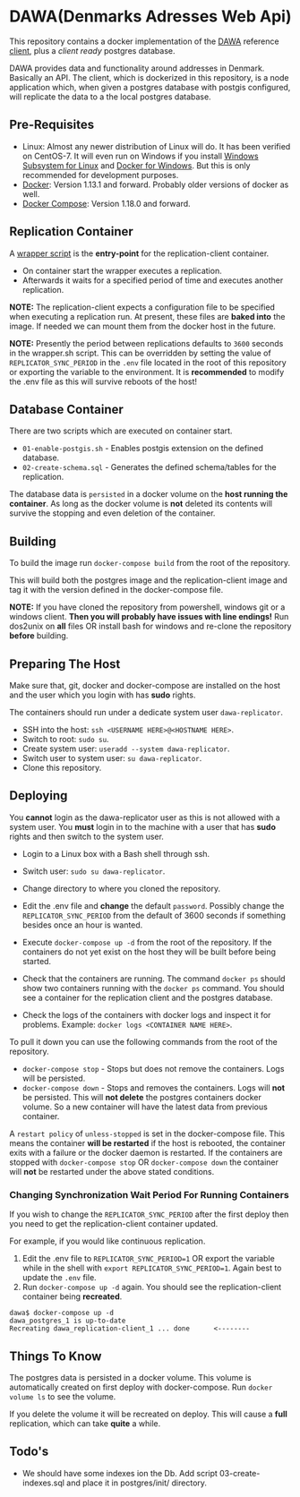 # DAWA(Denmarks Adresses Web Api)

This repository contains a docker implementation of the [DAWA](https://dawa.aws.dk/) reference [client](https://dawa.aws.dk/dok/guide/replikeringsklient#introduktion), plus a *client ready* postgres database.

DAWA provides data and functionality around addresses in Denmark. Basically an API. The client, which is dockerized in this repository, is a node application which, when given a postgres database with postgis configured, will replicate the data to a the local postgres database.

## Pre-Requisites

* Linux: Almost any newer distribution of Linux will do. It has been verified on CentOS-7. It will even run on Windows if you install [Windows Subsystem for Linux](https://docs.microsoft.com/en-us/windows/wsl/install-win10) and [Docker for Windows](https://docs.docker.com/docker-for-windows/install/). But this is only recommended for development purposes.  
* [Docker](https://docs.docker.com/): Version 1.13.1 and forward. Probably older versions of docker as well. 
* [Docker Compose](https://docs.docker.com/compose/): Version 1.18.0 and forward. 

## Replication Container
A [wrapper script](./replication-client/wrapper.sh) is the **entry-point** for the replication-client container. 

* On container start the wrapper executes a replication.
* Afterwards it waits for a specified period of time and executes another replication.

**NOTE:** The replication-client expects a configuration file to be specified when executing a replication run. At present, these files are **baked into** the image. If needed we can mount them from the docker host in the future.

**NOTE:** Presently the period between replications defaults to `3600` seconds in the wrapper.sh script. This can be overridden by setting the value of `REPLICATOR_SYNC_PERIOD` in the `.env` file located in the root of this repository or exporting the variable to the environment. It is **recommended** to modify the .env file as this will survive reboots of the host!   

## Database Container
There are two scripts which are executed on container start.

* `01-enable-postgis.sh` - Enables postgis extension on the defined database.
* `02-create-schema.sql` - Generates the defined schema/tables for the replication.

The database data is `persisted` in a docker volume on the **host running the container**. As long as the docker volume is **not** deleted its contents will survive the stopping and even deletion of the container.

## Building
To build the image run `docker-compose build` from the root of the repository.

This will build both the postgres image and the replication-client image and tag it with the version defined in the docker-compose file.

**NOTE:** If you have cloned the repository from powershell, windows git or a windows client. **Then you will probably have issues with line endings!** Run dos2unix on **all** files OR install bash for windows and re-clone the repository **before** building.

## Preparing The Host
Make sure that, git, docker and docker-compose are installed on the host and the user which you login with has **sudo** rights.

The containers should run under a dedicate system user `dawa-replicator`. 

* SSH into the host: `ssh <USERNAME HERE>@<HOSTNAME HERE>`.
* Switch to root: `sudo su`.
* Create system user: `useradd --system dawa-replicator`.
* Switch user to system user: `su dawa-replicator`.
* Clone this repository.

## Deploying
You **cannot** login as the dawa-replicator user as this is not allowed with a system user. You **must** login in to the machine with a user that has **sudo** rights and then switch to the system user.

* Login to a Linux box with a Bash shell through ssh.
* Switch user: `sudo su dawa-replicator`.
* Change directory to where you cloned the repository.
* Edit the .env file and **change** the default `password`. Possibly change the `REPLICATOR_SYNC_PERIOD` from the default of 3600 seconds if something besides once an hour is wanted.
* Execute `docker-compose up -d` from the root of the repository. If the containers do not yet exist on the host they will be built before being started.
* Check that the containers are running. The command `docker ps` should show two containers running with the `docker ps` command. You should see a container for the replication client and the postgres database.

* Check the logs of the containers with docker logs and inspect it for problems. Example: `docker logs <CONTAINER NAME HERE>`.

To pull it down you can use the following commands from the root of the repository.

* `docker-compose stop` - Stops but does not remove the containers. Logs will be persisted.
* `docker-compose down` - Stops and removes the containers. Logs will **not** be persisted. This will **not delete** the postgres containers docker volume. So a new container will have the latest data from previous container.

A `restart policy` of `unless-stopped` is set in the docker-compose file. This means the container **will be restarted** if the host is rebooted, the container exits with a failure or the docker daemon is restarted. If the containers are stopped with `docker-compose stop` OR `docker-compose down` the container will **not** be restarted under the above stated conditions.

### Changing Synchronization Wait Period For Running Containers

If you wish to change the `REPLICATOR_SYNC_PERIOD` after the first deploy then you need to get the replication-client container updated. 

For example, if you would like continuous replication.

1. Edit the .env file to `REPLICATOR_SYNC_PERIOD=1` OR export the variable while in the shell with `export REPLICATOR_SYNC_PERIOD=1`. Again best to update the `.env` file.
2. Run `docker-compose up -d` again. You should see the replication-client container being **recreated**. 

```
dawa$ docker-compose up -d
dawa_postgres_1 is up-to-date
Recreating dawa_replication-client_1 ... done      <--------
``` 

## Things To Know
The postgres data is persisted in a docker volume. This volume is automatically created on first deploy with docker-compose. Run `docker volume ls` to see the volume. 

If you delete the volume it will be recreated on deploy. This will cause a **full** replication, which can take **quite** a while.

## Todo's
* We should have some indexes ion the Db. Add script 03-create-indexes.sql and place it in postgres/init/ directory.